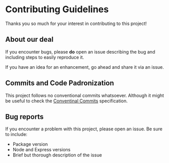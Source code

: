 # Contributing Guidelines

Thanks you so much for your interest in contributing to this project!

## About our deal

If you encounter bugs, please **do** open an issue describing the bug and including steps to easily reproduce it.

If you have an idea for an enhancement, go ahead and share it via an issue.

## Commits and Code Padronization

This project follows no conventional commits whatsoever. Although it might be useful to check the [Conventinal Commits](https://www.conventionalcommits.org/en/v1.0.0/) specification.

<!-- Prettier for code padronization -->

## Bug reports

If you encounter a problem with this project, please open an issue. Be sure to include:

- Package version
- Node and Express versions
- Brief but thorough description of the issue
